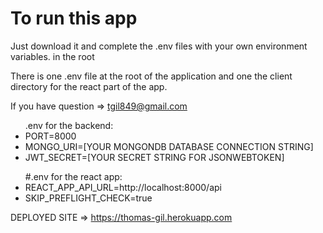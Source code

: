  <h1>To run this app</h1>

<p>Just download it and complete the .env files with your own environment variables. in the root</p>

<p>There is one .env file at the root of the application and one the client directory for the react part of the app.</p>

If you have question => tgil849@gmail.com

<ul>.env for the backend:
<li>PORT=8000</li>
<li>MONGO_URI=[YOUR MONGONDB DATABASE CONNECTION STRING]</li>
<li>JWT_SECRET=[YOUR SECRET STRING FOR JSONWEBTOKEN]</li>
</ul>

<ul>#.env for the react app:
<li>REACT_APP_API_URL=http://localhost:8000/api</li>
<li>SKIP_PREFLIGHT_CHECK=true</li>
</ul>

DEPLOYED SITE => https://thomas-gil.herokuapp.com
